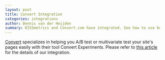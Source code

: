 ```yaml
---
layout: post
title: Convert Integration
categories: integrations
author: Dennis van der Heijden
summary: KISSmetrics and Convert.com have integrated. See how to use both products with each other.
---
```


[Convert][convert] specializes in helping you A/B test or multivariate test your site's pages easily with their tool Convert Experiments. Please refer to [this article][doc] for the details of our integration.

[convert]: http://www.convert.com/
[doc]: http://www.convert.com/integrations/kissmetrics/
